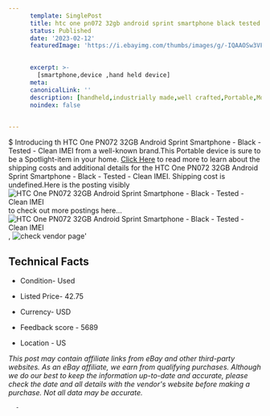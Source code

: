 ```yaml
---
      template: SinglePost
      title: htc one pn072 32gb android sprint smartphone black tested clean imei
      status: Published
      date: '2023-02-12'
      featuredImage: 'https://i.ebayimg.com/thumbs/images/g/-IQAAOSw3VFicyLK/s-l225.jpg'
       

      excerpt: >-
        [smartphone,device ,hand held device]
      meta:
      canonicalLink: ''
      description: [handheld,industrially made,well crafted,Portable,Mobile,Compact,Convenient,Lightweight,Maneuverable,Man-portable,Miniature,Carriable,Hand-held,Light,Holdable,Transportable,Mobile device,Pocket-sized,On-the-go,Wireless,Cordless,Compact size,Convenient size, smartphone,device ,hand held device]
      noindex: false
      

---
```

$
      Introducing th HTC One PN072 32GB Android Sprint Smartphone - Black - Tested - Clean IMEI from a well-known brand.This Portable device  is sure to be a Spotlight-item in your home. [Click Here](https://www.ebay.com/itm/325487023485?hash=item4bc889d57d%3Ag%3A-IQAAOSw3VFicyLK&mkevt=1&mkcid=1&mkrid=711-53200-19255-0&campid=%253CePNCampaignId%253E&customid=%253CreferenceId%253E&toolid=10049) to read more to learn about the shipping costs and additional details for the HTC One PN072 32GB Android Sprint Smartphone - Black - Tested - Clean IMEI. Shipping cost is undefined.Here is the posting visibly ![HTC One PN072 32GB Android Sprint Smartphone - Black - Tested - Clean IMEI](https://i.ebayimg.com/thumbs/images/g/-IQAAOSw3VFicyLK/s-l225.jpg) to check out more postings here... ![HTC One PN072 32GB Android Sprint Smartphone - Black - Tested - Clean IMEI](https://i.ebayimg.com/images/g/-IQAAOSw3VFicyLK/s-l1600.jpg), ![check vendor page](https://origin-galleryplus.ebayimg.com/ws/web/325487023485_2_0_1/225x225.jpg,https://origin-galleryplus.ebayimg.com/ws/web/325487023485_3_0_1/225x225.jpg)'

      

 ## Technical Facts 



     
      

 - Condition- Used 


      

 - Listed Price- 42.75 


      

 - Currency- USD 


      

 - Feedback score - 5689 


      

 - Location - US 


      
      

 *_This post may contain affiliate links from eBay and other third-party websites. As an eBay affiliate, we earn from qualifying purchases. Although we do our best to keep the information up-to-date and accurate, please check the date and all details with the vendor's website before making a purchase. Not all data may be accurate._*




      -
